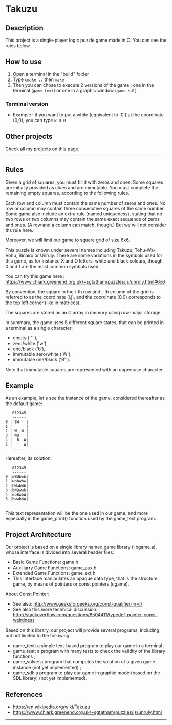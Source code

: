 # Takuzu

## Description
This project is a single-player logic puzzle game made in C. You can see the rules below.

## How to use
1) Open a terminal in the "build" folder
2) Type `cmake ..` then `make`
3) Then you can chose to execute 2 versions of the game : one in the terminal (`game_text`) or one in a graphic window (`game_sdl`)

### Terminal version
- Example : if you want to put a white (equivalent to '0') at the coordinate (0,0), you can type `w 0 0`

## Other projects
Check all my projects on this [page](https://github.com/ToxikSkrrt/Projects).

---

## Rules
Given a grid of squares, you must fill it with zeros and ones. Some squares are initially provided as clues and are immutable. You must complete the remaining empty squares, according to the following rules.

Each row and column must contain the same number of zeros and ones.
No row or column may contain three consecutive squares of the same number.
Some game also include an extra rule (named uniqueness), stating that no two rows or two columns may contain the same exact sequence of zeros and ones. (A row and a column can match, though.) But we will not consider ths rule here.

Moreover, we will limit our game to square grid of size 6x6.

This puzzle is known under several names including Takuzu, Tohu-Wa-Vohu, Binairo or Unruly. There are some variations in the symbols used for this game, as for instance X and O letters, white and black colours, though 0 and 1 are the most common symbols used.

You can try this game here : https://www.chiark.greenend.org.uk/~sgtatham/puzzles/js/unruly.html#6x6

By convention, the square in the i-th row and j-th column of the grid is referred to as the coordinate (i,j), and the coordinate (0,0) corresponds to the top left corner (like in matrices).

The squares are stored as an C array in memory using row-major storage.

In summary, the game uses 5 different square states, that can be printed in a terminal as a single character:
- empty (`' '),
- zero/white ('w'),
- one/black ('b'),
- immutable zero/white ('W'),
- immutable one/black ('B'`).

Note that immutable squares are represented with an uppercase character.

## Example
As an example, let's see the instance of the game, considered thereafter as the default game:
```
   012345
   ------
0 | BW   |
1 |      |
2 | W  W |
3 | WB   |
4 |  B  W|
5 |     W|
   ------
```
Hereafter, its solution:
```
   012345
   ------
0 |wBWbwb|
1 |wbbwbw|
2 |bWwbWb|
3 |bWBwwb|
4 |wbBwbW|
5 |bwwbbW|
   ------
```
This text representation will be the one used in our game, and more especially in the game_print() function used by the game_text program.

## Project Architecture
Our project is based on a single library named game library (libgame.a), whose interface is divided into several header files:

- Basic Game Functions: game.h
- Auxiliarry Game Functions: game_aux.h
- Extended Game Functions: game_ext.h
- This interface manipulates an opaque data type, that is the structure game, by means of pointers or const pointers (cgame).

About Const Pointer:

- See also: http://www.geeksforgeeks.org/const-qualifier-in-c/
- See also this more technical discussion: http://stackoverflow.com/questions/8504411/typedef-pointer-const-weirdness

Based on this library, our project will provide several programs, including but not limited to the following:

- game_text: a simple text-based program to play our game in a terminal ;
- game_test: a program with many tests to check the validity of the library functions ;
- game_solve: a program that computes the solution of a given game instance (not yet implemented) ; 
- game_sdl: a program to play our game in graphic mode (based on the SDL library) (not yet implemented).

## References
- https://en.wikipedia.org/wiki/Takuzu
- https://www.chiark.greenend.org.uk/~sgtatham/puzzles/js/unruly.html

---

